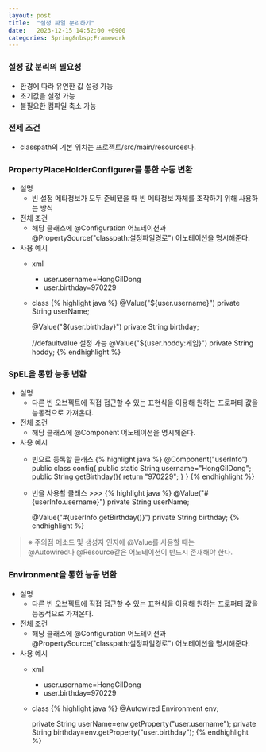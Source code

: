 ```yaml
---
layout: post
title:  "설정 파일 분리하기"
date:   2023-12-15 14:52:00 +0900
categories: Spring&nbsp;Framework
---
```


### 설정 값 분리의 필요성

- 환경에 따라 유연한 값 설정 가능
- 초기값을 설정 가능
- 불필요한 컴파일 축소 가능

### 전제 조건

- classpath의 기본 위치는 프로젝트/src/main/resources다.

### PropertyPlaceHolderConfigurer를 통한 수동 변환

- 설명
    - 빈 설정 메타정보가 모두 준비됐을 때 빈 메타정보 자체를 조작하기 위해 사용하는 방식
- 전체 조건
    - 해당 클래스에 @Configuration 어노테이션과 @PropertySource("classpath:설정파일경로") 어노테이션을 명시해준다.
- 사용 예시
    - xml
        - user.username=HongGilDong
        - user.birthday=970229
    - class
        {% highlight java %}
        @Value("${user.username}")
        private String userName;
        
        @Value("${user.birthday}")
        private String birthday;
        
        //defaultvalue 설정 가능
        @Value("${user.hoddy:게임}")
        private String hoddy;
        {% endhighlight %}

### SpEL을 통한 능동 변환

- 설명
    - 다른 빈 오브젝트에 직접 접근할 수 있는 표현식을 이용해 원하는 프로퍼티 값을 능동적으로 가져온다.
- 전체 조건
    - 해당 클래스에 @Component 어노테이션을 명시해준다.
- 사용 예시
    - 빈으로 등록할 클래스
        {% highlight java %}
        @Component("userInfo")
        public class config{
            public static String username="HongGilDong";
            public String getBirthday(){
                return "970229";
            }
        }
        {% endhighlight %}
    - 빈을 사용할 클래스 >>>
        {% highlight java %}
        @Value("#{userInfo.username}")
        private String userName;
        
        @Value("#{userInfo.getBirthday()}")
        private String birthday;
        {% endhighlight %}

>※ 주의점
>메소드 및 생성자 인자에 @Value를 사용할 때는  
>@Autowired나 @Resource같은 어노테이션이 반드시 존재해야 한다.

### Environment을 통한 능동 변환

- 설명
    - 다른 빈 오브젝트에 직접 접근할 수 있는 표현식을 이용해 원하는 프로퍼티 값을 능동적으로 가져온다.
- 전체 조건
    - 해당 클래스에 @Configuration 어노테이션과 @PropertySource("classpath:설정파일경로") 어노테이션을 명시해준다.
- 사용 예시
    - xml
        - user.username=HongGilDong
        - user.birthday=970229
    - class
        {% highlight java %}
        @Autowired 
        Environment env;

        private String userName=env.getProperty("user.username");
        private String birthday=env.getProperty("user.birthday");
        {% endhighlight %}

